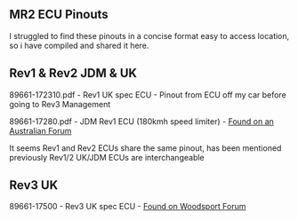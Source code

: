 ## MR2 ECU Pinouts
I struggled to find these pinouts in a concise format easy to access location, so i have compiled and shared it here.

## Rev1 & Rev2 JDM & UK
89661-172310.pdf - Rev1 UK spec ECU - Pinout from ECU off my car before going to Rev3 Management

89661-17280.pdf - JDM Rev1 ECU (180kmh speed limiter) - [Found on an Australian Forum](https://www.toymods.org.au/forums/threads/60816-SW20-jdm-3sge-pinout-WHAT!-No-G-pin-(D8-or-D-instead)-huh-updated-with-pics/page2)

It seems Rev1 and Rev2 ECUs share the same pinout, has been mentioned previously Rev1/2 UK/JDM ECUs are interchangeable

## Rev3 UK
89661-17500 - Rev3 UK spec ECU - [Found on Woodsport Forum](https://www.woodsport.org/forum/showthread.php?19150-MK2-ECU-Questions)
